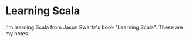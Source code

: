 # Learning Scala

I'm learning Scala from Jason Swartz's book "Learning Scala". These are my notes.

